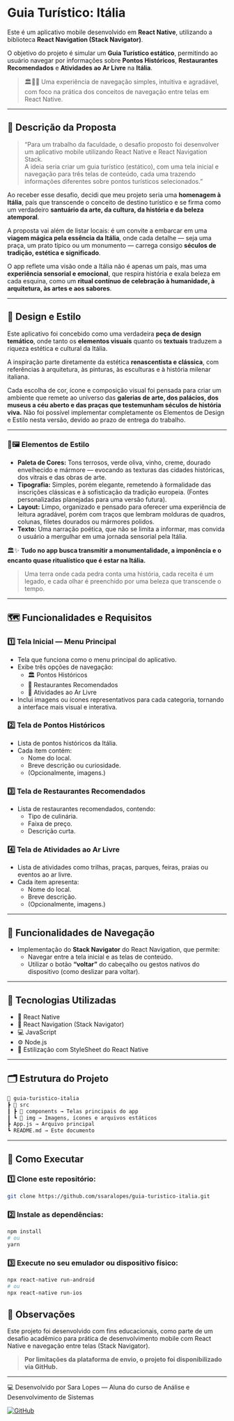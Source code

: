 # Guia Turístico: Itália

Este é um aplicativo mobile desenvolvido em **React Native**, utilizando a biblioteca **React Navigation (Stack Navigator)**.

O objetivo do projeto é simular um **Guia Turístico estático**, permitindo ao usuário navegar por informações sobre **Pontos Históricos**, **Restaurantes Recomendados** e **Atividades ao Ar Livre** na **Itália**.

> 🏛️🍝🌳 Uma experiência de navegação simples, intuitiva e agradável, com foco na prática dos conceitos de navegação entre telas em React Native.

---

## 📜 Descrição da Proposta

> “Para um trabalho da faculdade, o desafio proposto foi desenvolver um aplicativo mobile utilizando React Native e React Navigation Stack.  
> A ideia seria criar um guia turístico (estático), com uma tela inicial e navegação para três telas de conteúdo, cada uma trazendo informações diferentes sobre pontos turísticos selecionados.”

Ao receber esse desafio, decidi que meu projeto seria uma **homenagem à Itália**, país que transcende o conceito de destino turístico e se firma como um verdadeiro **santuário da arte, da cultura, da história e da beleza atemporal**.

A proposta vai além de listar locais: é um convite a embarcar em uma **viagem mágica pela essência da Itália**, onde cada detalhe — seja uma praça, um prato típico ou um monumento — carrega consigo **séculos de tradição, estética e significado**.

O app reflete uma visão onde a Itália não é apenas um país, mas uma **experiência sensorial e emocional**, que respira história e exala beleza em cada esquina, como um **ritual contínuo de celebração à humanidade, à arquitetura, às artes e aos sabores**.

---

## 🎨 Design e Estilo

Este aplicativo foi concebido como uma verdadeira **peça de design temático**, onde tanto os **elementos visuais** quanto os **textuais** traduzem a riqueza estética e cultural da Itália.

A inspiração parte diretamente da estética **renascentista e clássica**, com referências à arquitetura, às pinturas, às esculturas e à história milenar italiana.

Cada escolha de cor, ícone e composição visual foi pensada para criar um ambiente que remete ao universo das **galerias de arte, dos palácios, dos museus a céu aberto e das praças que testemunham séculos de história viva.** Não foi possível implementar completamente os Elementos de Design e Estilo nesta versão, devido ao prazo de entrega do trabalho.

---

### 🎨🖼️ Elementos de Estilo

- **Paleta de Cores:** Tons terrosos, verde oliva, vinho, creme, dourado envelhecido e mármore — evocando as texturas das cidades históricas, dos vitrais e das obras de arte.
- **Tipografia:** Simples, porém elegante, remetendo à formalidade das inscrições clássicas e à sofisticação da tradição europeia. (Fontes personalizadas planejadas para uma versão futura).
- **Layout:** Limpo, organizado e pensado para oferecer uma experiência de leitura agradável, porém com traços que lembram molduras de quadros, colunas, filetes dourados ou mármores polidos.
- **Texto:** Uma narração poética, que não se limita a informar, mas convida o usuário a mergulhar em uma jornada sensorial pela Itália.

🏛️✨ **Tudo no app busca transmitir a monumentalidade, a imponência e o encanto quase ritualístico que é estar na Itália.**  
> Uma terra onde cada pedra conta uma história, cada receita é um legado, e cada olhar é preenchido por uma beleza que transcende o tempo. 

---

## 🗺️ Funcionalidades e Requisitos

### 1️⃣ Tela Inicial — Menu Principal

- Tela que funciona como o menu principal do aplicativo.
- Exibe três opções de navegação:
  - 🏛️ Pontos Históricos 
  - 🍝 Restaurantes Recomendados
  - 🌳 Atividades ao Ar Livre
- Inclui imagens ou ícones representativos para cada categoria, tornando a interface mais visual e interativa.

### 2️⃣ Tela de Pontos Históricos

- Lista de pontos históricos da Itália.
- Cada item contém:
  - Nome do local.
  - Breve descrição ou curiosidade.
  - (Opcionalmente, imagens.)

### 3️⃣ Tela de Restaurantes Recomendados

- Lista de restaurantes recomendados, contendo:
  - Tipo de culinária.
  - Faixa de preço.
  - Descrição curta.

### 4️⃣ Tela de Atividades ao Ar Livre

- Lista de atividades como trilhas, praças, parques, feiras, praias ou eventos ao ar livre.
- Cada item apresenta:
  - Nome do local.
  - Breve descrição.
  - (Opcionalmente, imagens.)

---

## 🔗 Funcionalidades de Navegação

- Implementação do **Stack Navigator** do React Navigation, que permite:
  - Navegar entre a tela inicial e as telas de conteúdo.
  - Utilizar o botão **“voltar”** do cabeçalho ou gestos nativos do dispositivo (como deslizar para voltar).

---

## 📱 Tecnologias Utilizadas

- 🧠 React Native
- 🔗 React Navigation (Stack Navigator)
- 💻 JavaScript
- ⚙️ Node.js
- 🎨 Estilização com StyleSheet do React Native

---

## 🗂️ Estrutura do Projeto
```bash
📁 guia-turistico-italia
┣ 📁 src
┃ ┣ 📁 components → Telas principais do app
┃ ┗ 📁 img → Imagens, ícones e arquivos estáticos
┣ App.js → Arquivo principal
┗ README.md → Este documento
```
---

## 🔧 Como Executar

### 1️⃣ Clone este repositório:
```bash
git clone https://github.com/ssaralopes/guia-turistico-italia.git
```
### 2️⃣ Instale as dependências:
```bash
npm install  
# ou  
yarn
```
### 3️⃣ Execute no seu emulador ou dispositivo físico:
```bash
npx react-native run-android  
# ou  
npx react-native run-ios
```
## 📄 Observações
Este projeto foi desenvolvido com fins educacionais, como parte de um desafio acadêmico para prática de desenvolvimento mobile com React Native e navegação entre telas (Stack Navigator).

 > **Por limitações da plataforma de envio, o projeto foi disponibilizado via GitHub.**

---

💻 Desenvolvido por
Sara Lopes — Aluna do curso de Análise e Desenvolvimento de Sistemas

[![GitHub](https://img.shields.io/badge/-GitHub-181717?style=for-the-badge&logo=github&logoColor=white)](https://github.com/ssaralopes)

